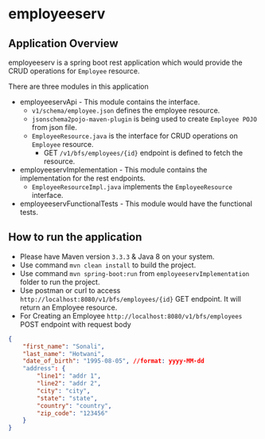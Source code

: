 # employeeserv

## Application Overview
employeeserv is a spring boot rest application which would provide the CRUD operations for `Employee` resource.

There are three modules in this application
- employeeservApi - This module contains the interface.
	- `v1/schema/employee.json` defines the employee resource.
	- `jsonschema2pojo-maven-plugin` is being used to create `Employee POJO` from json file.
	- `EmployeeResource.java` is the interface for CRUD operations on `Employee` resource.
		- GET `/v1/bfs/employees/{id}` endpoint is defined to fetch the resource.
- employeeservImplementation - This module contains the implementation for the rest endpoints.
	- `EmployeeResourceImpl.java` implements the `EmployeeResource` interface.
- employeeservFunctionalTests - This module would have the functional tests.

## How to run the application
- Please have Maven version `3.3.3` & Java 8 on your system.
- Use command `mvn clean install` to build the project.
- Use command `mvn spring-boot:run` from `employeeservImplementation` folder to run the project.
- Use postman or curl to access `http://localhost:8080/v1/bfs/employees/{id}` GET endpoint. It will return an Employee resource.
- For Creating an Employee `http://localhost:8080/v1/bfs/employees` POST endpoint with request body
```json
{
	"first_name": "Sonali",
	"last_name": "Hotwani",
	"date_of_birth": "1995-08-05", //format: yyyy-MM-dd
	"address": {
		"line1": "addr 1",
		"line2": "addr 2",
		"city": "city",
		"state": "state",
		"country": "country",
		"zip_code": "123456"
	}
}
```
